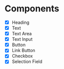 # Components

- [X] Heading
- [X] Text
- [X] Text Area
- [X] Text Input
- [X] Button
- [X] Link Button
- [X] Checkbox
- [X] Selection Field
